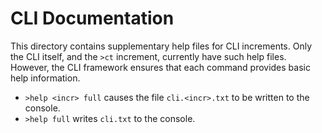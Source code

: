 # CLI Documentation

This directory contains supplementary help files for CLI increments.  Only the CLI
itself, and the `>ct` increment, currently have such help files.  However, the CLI
framework ensures that each command provides basic help information.

* `>help <incr> full` causes the file `cli.<incr>.txt` to be written to the console.
* `>help full` writes `cli.txt` to the console.
